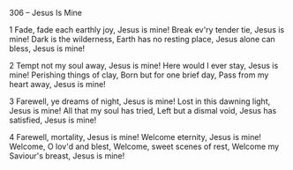306 – Jesus Is Mine


1
Fade, fade each earthly joy,
Jesus is mine!
Break ev'ry tender tie,
Jesus is mine!
Dark is the wilderness,
Earth has no resting place,
Jesus alone can bless,
Jesus is mine!

2
Tempt not my soul away,
Jesus is mine! 
Here would I ever stay,
Jesus is mine!
Perishing things of clay,
Born but for one brief day,
Pass from my heart away,
Jesus is mine!

3
Farewell, ye dreams of night,
Jesus is mine!
Lost in this dawning light,
Jesus is mine!
All that my soul has tried,
Left but a dismal void,
Jesus has satisfied,
Jesus is mine!

4
Farewell, mortality,
Jesus is mine!
Welcome eternity,
Jesus is mine!
Welcome, O lov'd and blest,
Welcome, sweet scenes of rest,
Welcome my Saviour's breast,
Jesus is mine!
